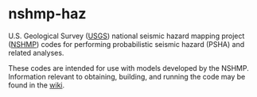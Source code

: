 nshmp-haz
=========

U.S. Geological Survey ([USGS](https://www.usgs.gov)) national seismic hazard mapping project ([NSHMP](https://earthquake.usgs.gov/hazards/)) codes for performing probabilistic seismic hazard (PSHA) and related analyses.

These codes are intended for use with models developed by the NSHMP. Information relevant to obtaining, building, and running the code may be found in the [wiki](https://github.com/usgs/nshmp-haz/wiki/).
